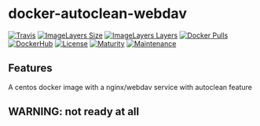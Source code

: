 # docker-autoclean-webdav

[![Travis](https://img.shields.io/travis/thefab/docker-autoclean-webdav.svg)](https://travis-ci.org/thefab/docker-autoclean-webdav)
[![ImageLayers Size](https://img.shields.io/imagelayers/image-size/thefab/autoclean-webdav/latest.svg)](https://imagelayers.io/?images=thefab/autoclean-webdav:latest)
[![ImageLayers Layers](https://img.shields.io/imagelayers/layers/thefab/autoclean-webdav/latest.svg)](https://imagelayers.io/?images=thefab/autoclean-webdav:latest)
[![Docker Pulls](https://img.shields.io/docker/pulls/thefab/autoclean-webdav.svg)](https://hub.docker.com/r/thefab/thefab/autoclean-webdav/)
[![DockerHub](https://img.shields.io/badge/docker%20hub-link-green.svg)](https://hub.docker.com/r/thefab/thefab/autoclean-webdav/)
[![License](https://img.shields.io/badge/license-MIT-blue.svg)]()
[![Maturity](https://img.shields.io/badge/maturity-alpha-red.svg)]()
[![Maintenance](https://img.shields.io/maintenance/no/2016.svg)]()

## Features

A centos docker image with a nginx/webdav service with autoclean feature

## WARNING: not ready at all
